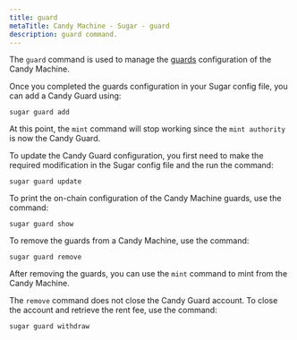 ```yaml
---
title: guard
metaTitle: Candy Machine - Sugar - guard
description: guard command.
---
```


The `guard` command is used to manage the [guards](/candy-machine/guards) configuration of the Candy Machine.

Once you completed the guards configuration in your Sugar config file, you can add a Candy Guard using:

```
sugar guard add
```

At this point, the `mint` command will stop working since the `mint authority` is now the Candy Guard.

To update the Candy Guard configuration, you first need to make the required modification in the Sugar config file and the run the command:

```
sugar guard update
```

To print the on-chain configuration of the Candy Machine guards, use the command:

```
sugar guard show
```

To remove the guards from a Candy Machine, use the command:

```
sugar guard remove
```

After removing the guards, you can use the `mint` command to mint from the Candy Machine.

The `remove` command does not close the Candy Guard account. To close the account and retrieve the rent fee, use the command:

```
sugar guard withdraw
```
